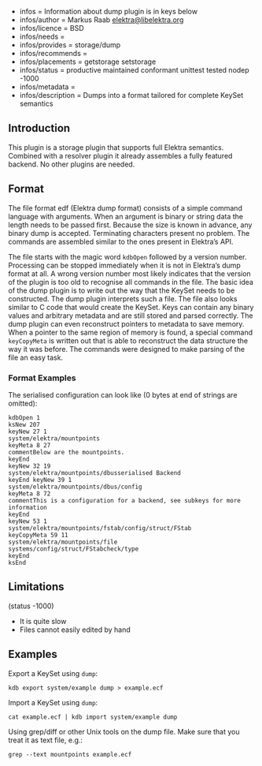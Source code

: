 - infos = Information about dump plugin is in keys below
- infos/author = Markus Raab <elektra@libelektra.org>
- infos/licence = BSD
- infos/needs =
- infos/provides = storage/dump
- infos/recommends =
- infos/placements = getstorage setstorage
- infos/status = productive maintained conformant unittest tested nodep -1000
- infos/metadata =
- infos/description = Dumps into a format tailored for complete KeySet semantics

## Introduction

This plugin is a storage plugin that supports full Elektra
semantics. Combined with a resolver plugin it already assembles a fully
featured backend. No other plugins are needed.

## Format

The file format edf (Elektra dump format) consists of a simple command language with
arguments. When an argument is binary or string data the length needs to be
passed first. Because the size is known in advance, any binary dump is
accepted. Terminating characters present no problem. The commands are
assembled similar to the ones present in Elektra’s API.

The file starts with the magic word `kdbOpen` followed by a version
number. Processing can be stopped immediately when it is not in
Elektra’s dump format at all. A wrong version number most likely
indicates that the version of the plugin is too old to recognise all
commands in the file. The basic idea of the dump plugin is to write
out the way that the KeySet needs to be constructed. The dump plugin
interprets such a file. The file also looks similar to C code that
would create the KeySet. Keys can contain any binary values and arbitrary
metadata and are still stored and parsed correctly. The dump plugin can
even reconstruct pointers to metadata to save memory. When a pointer
to the same region of memory is found, a special command `keyCopyMeta`
is written out that is able to reconstruct the data structure the way
it was before. The commands were designed to make parsing of the file
an easy task.

### Format Examples

The serialised configuration can look like (0 bytes at end of strings are
omitted):

    kdbOpen 1
    ksNew 207
    keyNew 27 1
    system/elektra/mountpoints
    keyMeta 8 27
    commentBelow are the mountpoints.
    keyEnd
    keyNew 32 19
    system/elektra/mountpoints/dbusserialised Backend
    keyEnd keyNew 39 1
    system/elektra/mountpoints/dbus/config
    keyMeta 8 72
    commentThis is a configuration for a backend, see subkeys for more information
    keyEnd
    keyNew 53 1
    system/elektra/mountpoints/fstab/config/struct/FStab
    keyCopyMeta 59 11
    system/elektra/mountpoints/file
    systems/config/struct/FStabcheck/type
    keyEnd
    ksEnd

## Limitations

(status -1000)

- It is quite slow
- Files cannot easily edited by hand

## Examples

Export a KeySet using `dump`:

    kdb export system/example dump > example.ecf

Import a KeySet using `dump`:

    cat example.ecf | kdb import system/example dump

Using grep/diff or other Unix tools on the dump file. Make sure that you
treat it as text file, e.g.:

    grep --text mountpoints example.ecf

